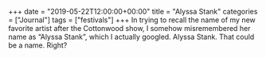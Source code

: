 +++
date = "2019-05-22T12:00:00+00:00"
title = "Alyssa Stank"
categories = ["Journal"]
tags = ["festivals"]
+++
In trying to recall the name of my new favorite artist after the Cottonwood show, I somehow misremembered her name as “Alyssa Stank”, which I actually googled. Alyssa Stank. That could be a name. Right?

